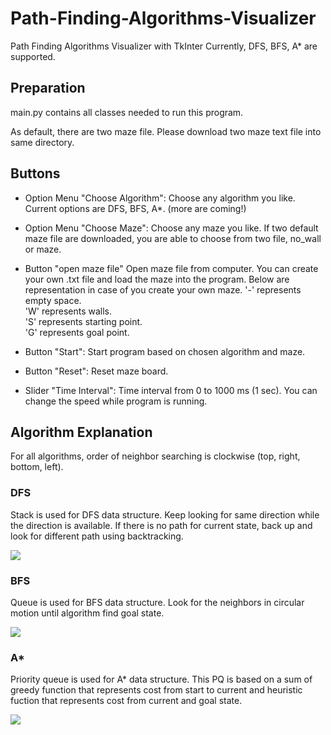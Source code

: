# Path-Finding-Algorithms-Visualizer
Path Finding Algorithms Visualizer with TkInter
Currently, DFS, BFS, A* are supported.


## Preparation
main.py contains all classes needed to run this program.

As default, there are two maze file. Please download two maze text file into same directory. 

## Buttons
* Option Menu "Choose Algorithm":
Choose any algorithm you like. Current options are DFS, BFS, A*. (more are coming!)

* Option Menu "Choose Maze": 
Choose any maze you like. If two default maze file are downloaded, you are able to choose from two file, no_wall or maze. 

* Button "open maze file"
Open maze file from computer. 
You can create your own .txt file and load the maze into the program.
Below are representation in case of you create your own maze.
'-' represents empty space.<br>
'W' represents walls.<br>
'S' represents starting point.<br>
'G' represents goal point. <br>

* Button "Start":
Start program based on chosen algorithm and maze. 

* Button "Reset":
Reset maze board.

* Slider "Time Interval":
Time interval from 0 to 1000 ms (1 sec).
You can change the speed while program is running.

## Algorithm Explanation
For all algorithms, order of neighbor searching is clockwise (top, right, bottom, left).

### DFS
Stack is used for DFS data structure.
Keep looking for same direction while the direction is available. 
If there is no path for current state, back up and look for different path using backtracking.


![](https://i.imgur.com/7tjfBEZ.gif)


### BFS
Queue is used for BFS data structure.
Look for the neighbors in circular motion until algorithm find goal state. 


![](https://i.imgur.com/4yVrX0f.gif)


### A*
Priority queue is used for A* data structure.
This PQ is based on a sum of greedy function that represents cost from start to current and heuristic fuction that represents cost from current and goal state.


![](https://i.imgur.com/8zpCMAa.gif)
